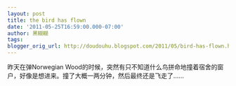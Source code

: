 ```yaml
---
layout: post
title: the bird has flown
date: '2011-05-25T16:59:00.000-07:00'
author: 黑糊糊
tags: 
blogger_orig_url: http://doudouhu.blogspot.com/2011/05/bird-has-flown.html
---
```


昨天在弹Norwegian Wood的时候，突然有只不知道什么鸟拼命地撞着宿舍的窗户，好像是想进来。撞了大概一两分钟，然后最终还是飞走了……
